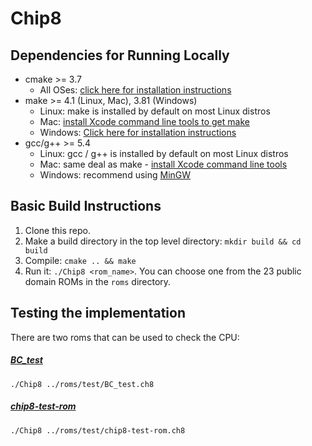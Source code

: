 # Chip8

## Dependencies for Running Locally
* cmake >= 3.7
  * All OSes: [click here for installation instructions](https://cmake.org/install/)
* make >= 4.1 (Linux, Mac), 3.81 (Windows)
  * Linux: make is installed by default on most Linux distros
  * Mac: [install Xcode command line tools to get make](https://developer.apple.com/xcode/features/)
  * Windows: [Click here for installation instructions](http://gnuwin32.sourceforge.net/packages/make.htm)
* gcc/g++ >= 5.4
  * Linux: gcc / g++ is installed by default on most Linux distros
  * Mac: same deal as make - [install Xcode command line tools](https://developer.apple.com/xcode/features/)
  * Windows: recommend using [MinGW](http://www.mingw.org/)

## Basic Build Instructions
1. Clone this repo.
2. Make a build directory in the top level directory: `mkdir build && cd build`
3. Compile: `cmake .. && make`
4. Run it: `./Chip8 <rom_name>`. You can choose one from the 23 public domain ROMs in the `roms` directory.

## Testing the implementation
There are two roms that can be used to check the CPU:

##### [BC_test](https://slack-files.com/T3CH37TNX-F3RKEUKL4-b05ab4930d)
`./Chip8 ../roms/test/BC_test.ch8`

##### [chip8-test-rom](https://github.com/corax89/chip8-test-rom)
`./Chip8 ../roms/test/chip8-test-rom.ch8`
